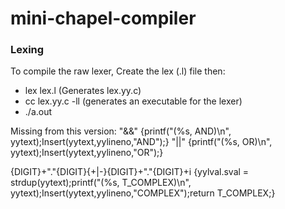 # mini-chapel-compiler

### Lexing

To compile the raw lexer, Create the lex (.l) file then:

- lex lex.l (Generates lex.yy.c)
- cc lex.yy.c -ll (generates an executable for the lexer)
- ./a.out

Missing from this version:
"&&" {printf("(%s, AND)\n", yytext);Insert(yytext,yylineno,"AND");}
"||" {printf("(%s, OR)\n", yytext);Insert(yytext,yylineno,"OR");}

{DIGIT}+"."{DIGIT}{+|-}{DIGIT}+"."{DIGIT}+i {yylval.sval = strdup(yytext);printf("(%s, T_COMPLEX)\n", yytext);Insert(yytext,yylineno,"COMPLEX");return T_COMPLEX;}
